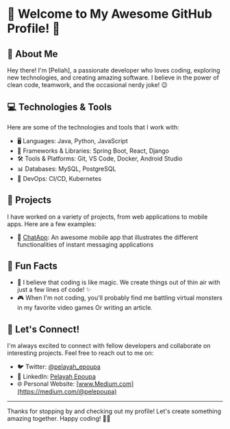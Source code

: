 # 👋 Welcome to My Awesome GitHub Profile! 🚀

## 🌟 About Me

Hey there! I'm [Peliah], a passionate developer who loves coding, exploring new technologies, and creating amazing software. I believe in the power of clean code, teamwork, and the occasional nerdy joke! 😉

## 💻 Technologies & Tools

Here are some of the technologies and tools that I work with:

- 🖥️ Languages: Java, Python, JavaScript
- 🧰 Frameworks & Libraries: Spring Boot, React, Django
- 🛠️ Tools & Platforms: Git, VS Code, Docker, Android Studio
- 📊 Databases: MySQL, PostgreSQL
- 🚀 DevOps: CI/CD, Kubernetes

## 🚀 Projects

I have worked on a variety of projects, from web applications to mobile apps. Here are a few examples:

- 📱 [ChatApp](https://github.com/Peliah/ChatApp): An awesome mobile app that illustrates the different functionalities of instant messaging applications

## 🌈 Fun Facts

- 🌟 I believe that coding is like magic. We create things out of thin air with just a few lines of code! ✨
- 🎮 When I'm not coding, you'll probably find me battling virtual monsters in my favorite video games Or writing an article.

## 🤝 Let's Connect!

I'm always excited to connect with fellow developers and collaborate on interesting projects. Feel free to reach out to me on:

- 🐦 Twitter: [@pelayah_epoupa](https://twitter.com/pelayah_epoupa)
- 💼 LinkedIn: [Pelayah Epoupa](https://www.linkedin.com/in/pelayah-epoupa-12830a198/)
- 🌐 Personal Website: [www.Medium.com](https://medium.com/@pelepoupa)

---

Thanks for stopping by and checking out my profile! Let's create something amazing together. Happy coding! 🎉✨


<!---
Peliah/Peliah is a ✨ special ✨ repository because its `README.md` (this file) appears on your GitHub profile.
You can click the Preview link to take a look at your changes.
--->
